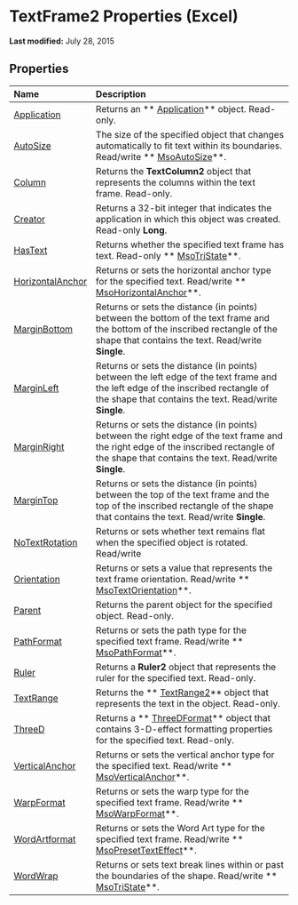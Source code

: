 
# TextFrame2 Properties (Excel)

 **Last modified:** July 28, 2015


## Properties



|**Name**|**Description**|
|:-----|:-----|
| [Application](bb5aeb3a-f8d7-3752-27a5-ff1eedd7d4db.md)|Returns an  ** [Application](19b73597-5cf9-4f56-8227-b5211f657f6f.md)** object. Read-only.|
| [AutoSize](8c2659b2-a315-18c3-23f3-7b1488ce8107.md)|The size of the specified object that changes automatically to fit text within its boundaries. Read/write  ** [MsoAutoSize](f3118964-77e6-96df-e606-dfd191434086.md)**.|
| [Column](4f78bef0-38b8-534a-c6a3-dfbf21b83eda.md)|Returns the  **TextColumn2** object that represents the columns within the text frame. Read-only.|
| [Creator](a6621e71-b864-9e95-68d0-a74649bc15ec.md)|Returns a 32-bit integer that indicates the application in which this object was created. Read-only  **Long**.|
| [HasText](b9c7d9f4-22d3-5a45-e03b-8e06e87a2af9.md)|Returns whether the specified text frame has text. Read-only  ** [MsoTriState](2036cfc9-be7d-e05c-bec7-af05e3c3c515.md)**.|
| [HorizontalAnchor](204b744c-a19e-dbf1-2143-3bfcef3caa0c.md)|Returns or sets the horizontal anchor type for the specified text. Read/write  ** [MsoHorizontalAnchor](d70f3f09-65d7-956e-a312-7e5ae8a81b65.md)**.|
| [MarginBottom](36847492-45d4-5856-383c-291ca6d64a7e.md)|Returns or sets the distance (in points) between the bottom of the text frame and the bottom of the inscribed rectangle of the shape that contains the text. Read/write  **Single**.|
| [MarginLeft](16753c28-5322-b484-0948-19f7dc4651b7.md)|Returns or sets the distance (in points) between the left edge of the text frame and the left edge of the inscribed rectangle of the shape that contains the text. Read/write  **Single**.|
| [MarginRight](cde03d1b-04a1-8a83-0b20-e7e19d2c52ff.md)|Returns or sets the distance (in points) between the right edge of the text frame and the right edge of the inscribed rectangle of the shape that contains the text. Read/write  **Single**.|
| [MarginTop](35a29f85-df5b-27a3-1060-1d5a0c73b6cb.md)|Returns or sets the distance (in points) between the top of the text frame and the top of the inscribed rectangle of the shape that contains the text. Read/write  **Single**.|
| [NoTextRotation](ec749919-a096-bcdf-0400-3fc66bf4e2e9.md)|Returns or sets whether text remains flat when the specified object is rotated. Read/write|
| [Orientation](73c7a581-cabe-b634-ccf0-28e640b33129.md)|Returns or sets a value that represents the text frame orientation. Read/write  ** [MsoTextOrientation](7e8d0e06-14dd-3ea1-a2e4-50375919517f.md)**.|
| [Parent](aed28538-c3bd-ebf7-47d5-ed6be97db000.md)|Returns the parent object for the specified object. Read-only.|
| [PathFormat](176d0ca9-c633-2056-a83a-c5db70fd0fcf.md)|Returns or sets the path type for the specified text frame. Read/write  ** [MsoPathFormat](744f8ecf-7a08-4bd3-eb8d-1dde193d71b4.md)**.|
| [Ruler](c5bcd6ec-6135-5589-c3b5-643e50273144.md)|Returns a  **Ruler2** object that represents the ruler for the specified text. Read-only.|
| [TextRange](3b38e21e-f1c4-48b3-308a-14dee8de23d2.md)|Returns the  ** [TextRange2](a6a59c9b-9b64-c1e2-2e98-a1f99025c877.md)** object that represents the text in the object. Read-only.|
| [ThreeD](ae85ffd6-ec5b-7082-66a9-3de9fff159ee.md)|Returns a  ** [ThreeDFormat](9cb41236-6aba-4d6c-a54c-5e177657c8d1.md)** object that contains 3-D-effect formatting properties for the specified text. Read-only.|
| [VerticalAnchor](605adc62-1b33-d1d9-46ea-7154efb748ed.md)|Returns or sets the vertical anchor type for the specified text. Read/write  ** [MsoVerticalAnchor](eb79204e-6c76-6d63-9609-dcbf34073eb5.md)**.|
| [WarpFormat](20710bdc-981f-b61d-4be5-f8c760bb9f4c.md)|Returns or sets the warp type for the specified text frame. Read/write  ** [MsoWarpFormat](20710bdc-981f-b61d-4be5-f8c760bb9f4c.md)**.|
| [WordArtformat](66944f16-1a5e-a7f5-942e-9007107a7fbf.md)|Returns or sets the Word Art type for the specified text frame. Read/write  ** [MsoPresetTextEffect](56a7008d-ce2c-f127-56de-851cb8fef44f.md)**.|
| [WordWrap](ed768819-89f9-7d8d-1ed2-706de15ad8e7.md)|Returns or sets text break lines within or past the boundaries of the shape. Read/write  ** [MsoTriState](2036cfc9-be7d-e05c-bec7-af05e3c3c515.md)**.|
